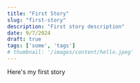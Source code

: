 ```yaml
---
title: "First Story"
slug: "first-story"
description: "First story description"
date: 9/7/2024
draft: true
tags: ['some', 'tags']
# thumbnail: '/images/content/hello.jpeg'
---
```


Here's my first story
